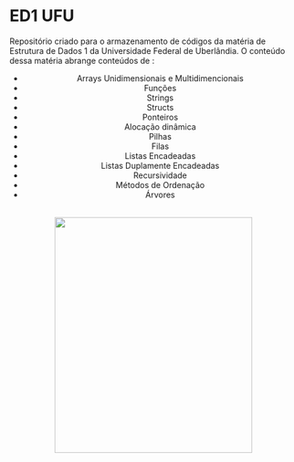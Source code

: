 # ED1 UFU
Repositório criado para o armazenamento de códigos da matéria de Estrutura de Dados 1 da Universidade Federal de Uberlândia. O conteúdo 
dessa matéria abrange conteúdos de :
<center><ul>
  <li>Arrays Unidimensionais e Multidimencionais</li>
  <li>Funções</li>
  <li>Strings</li>
  <li>Structs</li>
  <li>Ponteiros</li>
  <li>Alocação dinâmica</li>
  <li>Pilhas</li>
  <li>Filas</li>
  <li>Listas Encadeadas</li>
  <li>Listas Duplamente Encadeadas</li>
  <li>Recursividade</li>
  <li>Métodos de Ordenação</li>
  <li>Árvores</li>
<ul>
  
  </center>
  <br>
  <center>
  <img src="https://media.giphy.com/media/iGpHt2H22k1orjgT9b/giphy.gif" width="346" height="413" />
    </center>
